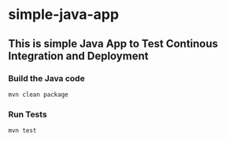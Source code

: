 # simple-java-app
## This is simple Java App to Test Continous Integration and Deployment

### Build the Java code
```mvn clean package```

### Run Tests
```mvn test```


